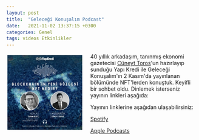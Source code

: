 ```yaml
---
layout: post
title:  "Geleceği Konuşalım Podcast"
date:   2021-11-02 13:37:15 +0300
categories: Genel
tags: videos Etkinlikler
---
```



<img align="left" src="/assets/gelecegi-konusalim-211102-800.jpg" style="width:40%; padding-right:20px"> 40 yıllık arkadaşım, tanınmış ekonomi gazetecisi [Cüneyt Toros](https://twitter.com/cuneyttoros)'un hazırlayıp sunduğu Yapı Kredi ile Geleceği Konuşalım'ın 2 Kasım'da yayınlanan bölümünde NFT'lerden konuştuk. Keyifli bir sohbet oldu. Dinlemek isterseniz yayının linkleri aşağıda: 

Yayının linklerine aşağıdan ulaşabilirsiniz: 

[Spotify](https://open.spotify.com/episode/3NCi8Q9FRwSOBF9N4xqtIi?si=yHjr8SOZSQKzroCJMhyAGw&nd=1)

[Apple Podcasts](https://podcasts.apple.com/tr/podcast/gelece%C4%9Fi-konu%C5%9Fal%C4%B1m-blockchainin-yeni-g%C3%B6zdesi-nft-nedir/id1470228927?i=1000538668149&l=tr)

<br />

&nbsp;
